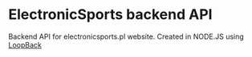 # ElectronicSports backend API

Backend API for electronicsports.pl website. Created in NODE.JS using [LoopBack](http://loopback.io)
